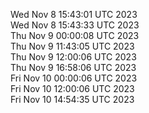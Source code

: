 Wed Nov  8 15:43:01 UTC 2023 <br/>
Wed Nov  8 15:43:33 UTC 2023 <br/>
Thu Nov  9 00:00:08 UTC 2023 <br/>
Thu Nov  9 11:43:05 UTC 2023 <br/>
Thu Nov  9 12:00:06 UTC 2023 <br/>
Thu Nov  9 16:58:06 UTC 2023 <br/>
Fri Nov 10 00:00:06 UTC 2023 <br/>
Fri Nov 10 12:00:06 UTC 2023 <br/>
Fri Nov 10 14:54:35 UTC 2023 <br/>
